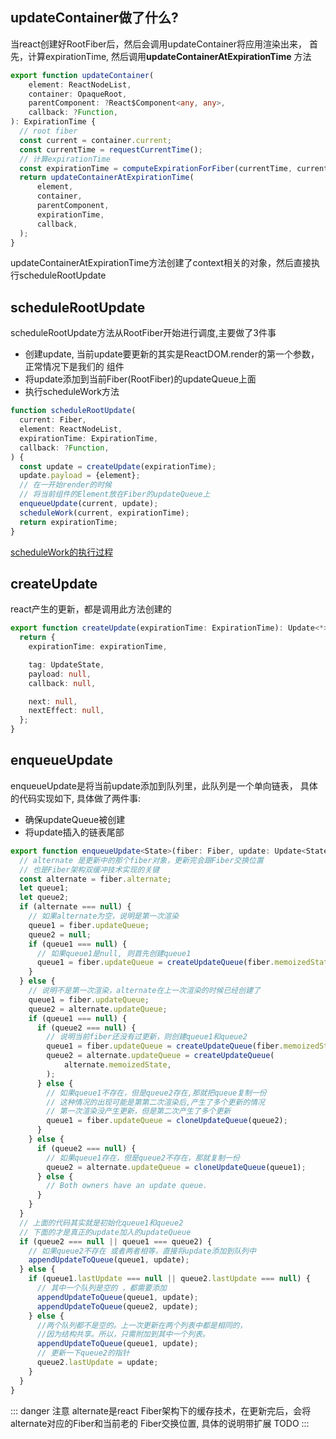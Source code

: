 ## updateContainer做了什么?

当react创建好RootFiber后，然后会调用updateContainer将应用渲染出来，
首先，计算expirationTime, 然后调用**updateContainerAtExpirationTime** 方法

```typescript
export function updateContainer(
    element: ReactNodeList,
    container: OpaqueRoot,
    parentComponent: ?React$Component<any, any>,
    callback: ?Function,
): ExpirationTime {
  // root fiber
  const current = container.current;
  const currentTime = requestCurrentTime();
  // 计算expirationTime
  const expirationTime = computeExpirationForFiber(currentTime, current);
  return updateContainerAtExpirationTime(
      element,
      container,
      parentComponent,
      expirationTime,
      callback,
  );
}
```
updateContainerAtExpirationTime方法创建了context相关的对象，然后直接执行scheduleRootUpdate

## scheduleRootUpdate

scheduleRootUpdate方法从RootFiber开始进行调度,主要做了3件事

- 创建update, 当前update要更新的其实是ReactDOM.render的第一个参数，正常情况下是我们的<App /> 组件
- 将update添加到当前Fiber(RootFiber)的updateQueue上面
- 执行scheduleWork方法

```typescript
function scheduleRootUpdate(
  current: Fiber,
  element: ReactNodeList,
  expirationTime: ExpirationTime,
  callback: ?Function,
) {
  const update = createUpdate(expirationTime);
  update.payload = {element};
  // 在一开始render的时候
  // 将当前组件的Element放在Fiber的updateQueue上
  enqueueUpdate(current, update);
  scheduleWork(current, expirationTime);
  return expirationTime;
}
```

[scheduleWork的执行过程](/framework/react/16.8.6/q9)

## createUpdate

react产生的更新，都是调用此方法创建的

```typescript
export function createUpdate(expirationTime: ExpirationTime): Update<*> {
  return {
    expirationTime: expirationTime,

    tag: UpdateState,
    payload: null,
    callback: null,

    next: null,
    nextEffect: null,
  };
}
```

## enqueueUpdate
enqueueUpdate是将当前update添加到队列里，此队列是一个单向链表，
具体的代码实现如下, 具体做了两件事:

- 确保updateQueue被创建
- 将update插入的链表尾部

```typescript
export function enqueueUpdate<State>(fiber: Fiber, update: Update<State>) {
  // alternate 是更新中的那个fiber对象，更新完会跟Fiber交换位置
  // 也是Fiber架构双缓冲技术实现的关键
  const alternate = fiber.alternate;
  let queue1;
  let queue2;
  if (alternate === null) {
    // 如果alternate为空，说明是第一次渲染
    queue1 = fiber.updateQueue;
    queue2 = null;
    if (queue1 === null) {
      // 如果queue1是null, 则首先创建queue1
      queue1 = fiber.updateQueue = createUpdateQueue(fiber.memoizedState);
    }
  } else {
    // 说明不是第一次渲染，alternate在上一次渲染的时候已经创建了
    queue1 = fiber.updateQueue;
    queue2 = alternate.updateQueue;
    if (queue1 === null) {
      if (queue2 === null) {
        // 说明当前fiber还没有过更新，则创建queue1和queue2
        queue1 = fiber.updateQueue = createUpdateQueue(fiber.memoizedState);
        queue2 = alternate.updateQueue = createUpdateQueue(
            alternate.memoizedState,
        );
      } else {
        // 如果queue1不存在，但是queue2存在,那就把queue复制一份
        // 这种情况的出现可能是第第二次渲染后,产生了多个更新的情况
        // 第一次渲染没产生更新，但是第二次产生了多个更新
        queue1 = fiber.updateQueue = cloneUpdateQueue(queue2);
      }
    } else {
      if (queue2 === null) {
        // 如果queue1存在，但是queue2不存在，那就复制一份
        queue2 = alternate.updateQueue = cloneUpdateQueue(queue1);
      } else {
        // Both owners have an update queue.
      }
    }
  }
  // 上面的代码其实就是初始化queue1和queue2
  // 下面的才是真正的update加入的updateQueue
  if (queue2 === null || queue1 === queue2) {
    // 如果queue2不存在 或者两者相等，直接将update添加到队列中
    appendUpdateToQueue(queue1, update);
  } else {
    if (queue1.lastUpdate === null || queue2.lastUpdate === null) {
      // 其中一个队列是空的 ，都需要添加
      appendUpdateToQueue(queue1, update);
      appendUpdateToQueue(queue2, update);
    } else {
      //两个队列都不是空的。上一次更新在两个列表中都是相同的，
      //因为结构共享。所以，只需附加到其中一个列表。
      appendUpdateToQueue(queue1, update);
      // 更新一下queue2的指针
      queue2.lastUpdate = update;
    }
  }
}

```

::: danger 注意
alternate是react Fiber架构下的缓存技术，在更新完后，会将alternate对应的Fiber和当前老的
Fiber交换位置, 具体的说明带扩展 TODO
:::

